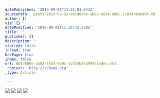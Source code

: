 ```yaml
---
datePublished: '2016-09-01T11:51:01.643Z'
sourcePath: _posts/2016-08-31-8d1d886e-ab82-4554-969c-1c834b84a994.md
author: []
via: {}
dateModified: '2016-09-01T11:50:42.650Z'
title: ''
publisher: {}
description: ''
starred: false
inFeed: true
hasPage: true
inNav: false
url: 8d1d886e-ab82-4554-969c-1c834b84a994/index.html
_context: 'http://schema.org'
_type: Article

---
```

![](https://the-grid-user-content.s3-us-west-2.amazonaws.com/e7d46295-674e-4b58-8e63-8d8c3b819fdc.jpg)
![](https://the-grid-user-content.s3-us-west-2.amazonaws.com/854b6207-09be-4f0b-a719-6a06a16e7c83.jpg)
![](https://the-grid-user-content.s3-us-west-2.amazonaws.com/a67db740-b925-4101-86c5-bfd88c5e22d6.jpg)
![](https://the-grid-user-content.s3-us-west-2.amazonaws.com/c983b006-8e8e-45f4-895b-94d97be272a2.jpg)